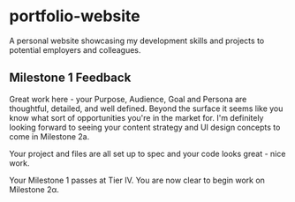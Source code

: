 # portfolio-website
A personal website showcasing my development skills and projects to potential employers and colleagues.

## Milestone 1 Feedback
Great work here - your Purpose, Audience, Goal and Persona are thoughtful, detailed, and well defined. Beyond the surface it seems like you know what sort of opportunities you're in the market for. I'm definitely looking forward to seeing your content strategy and UI design concepts to come in Milestone 2a.

Your project and files are all set up to spec and your code looks great - nice work.

Your Milestone 1 passes at Tier IV. You are now clear to begin work on Milestone 2α.

